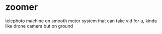 # zoomer

telephoto machine on smooth motor system that can take vid for u, kinda like drone camera but on ground

